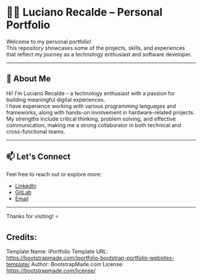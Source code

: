 # 👨‍💻 Luciano Recalde – Personal Portfolio

Welcome to my personal portfolio!  
This repository showcases some of the projects, skills, and experiences that reflect my journey as a technology enthusiast and software developer.

---

## 🌟 About Me

Hi! I'm Luciano Recalde – a technology enthusiast with a passion for building meaningful digital experiences.  
I have experience working with various programming languages and frameworks, along with hands-on involvement in hardware-related projects. My strengths include critical thinking, problem solving, and effective communication, making me a strong collaborator in both technical and cross-functional teams.

---


## 📫 Let's Connect

Feel free to reach out or explore more:

- [LinkedIn](https://www.linkedin.com/in/breca/)
- [GitLab](https://gitlab.com/LBRC)
- [Email](mailto:your.lucianorecalde92@gmail.com)

---

Thanks for visiting! ⭐️





## Credits:

Template Name: iPortfolio
Template URL: https://bootstrapmade.com/iportfolio-bootstrap-portfolio-websites-template/
Author: BootstrapMade.com
License: https://bootstrapmade.com/license/
